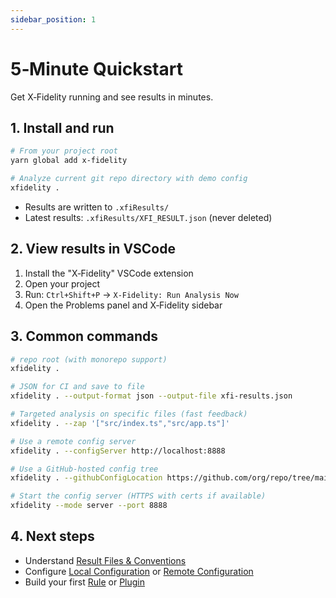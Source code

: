 ```yaml
---
sidebar_position: 1
---
```


# 5‑Minute Quickstart

Get X‑Fidelity running and see results in minutes.

## 1. Install and run

```bash
# From your project root
yarn global add x-fidelity

# Analyze current git repo directory with demo config
xfidelity .
```

- Results are written to `.xfiResults/`
- Latest results: `.xfiResults/XFI_RESULT.json` (never deleted)

## 2. View results in VSCode

1. Install the "X‑Fidelity" VSCode extension
2. Open your project
3. Run: `Ctrl+Shift+P` → `X‑Fidelity: Run Analysis Now`
4. Open the Problems panel and X‑Fidelity sidebar

## 3. Common commands

```bash
# repo root (with monorepo support)
xfidelity .

# JSON for CI and save to file
xfidelity . --output-format json --output-file xfi-results.json

# Targeted analysis on specific files (fast feedback)
xfidelity . --zap '["src/index.ts","src/app.ts"]'

# Use a remote config server
xfidelity . --configServer http://localhost:8888

# Use a GitHub-hosted config tree
xfidelity . --githubConfigLocation https://github.com/org/repo/tree/main/xfi-config

# Start the config server (HTTPS with certs if available)
xfidelity --mode server --port 8888
```

## 4. Next steps

- Understand [Result Files & Conventions](./result-files-and-conventions)
- Configure [Local Configuration](./local-config) or [Remote Configuration](./remote-config)
- Build your first [Rule](./rules/hello-rule) or [Plugin](./plugins/hello-plugin)
